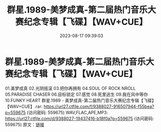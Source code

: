 ﻿---
title: 群星.1989-美梦成真-第二届热门音乐大赛纪念专辑【飞碟】【WAV+CUE】
date: 2023-08-17 09:39:03
categories: WAV车载音乐、镜像
tags: 华语中文
---
# 群星.1989-美梦成真-第二届热门音乐大赛纪念专辑【飞碟】【WAV+CUE】

01.美梦成真
02.光阴摇滚
03.把你再拥有
04.SOUL OF ROCK NROLL
05.PARADISE CHASER
06.目标锁定
07.感觉
08.死里逃生
09.我在风中等你
10.FUNKY HEART
群星.1989 - 美梦成真-第二届热门音乐大赛纪念专辑【飞碟】【WAV+CUE】.rar: https://url27.ctfile.com/f/9388027-916507944-f55bea?p=559675
(访问密码: 559675)
WAV,FLAC,APE,MP3: https://url27.ctfile.com/d/9388027-19437416-b18f0a?p=559675
(访问密码: 559675)
原文：[链接](https://blog.sina.com.cn/s/blog_1647c7e760103135i.html)